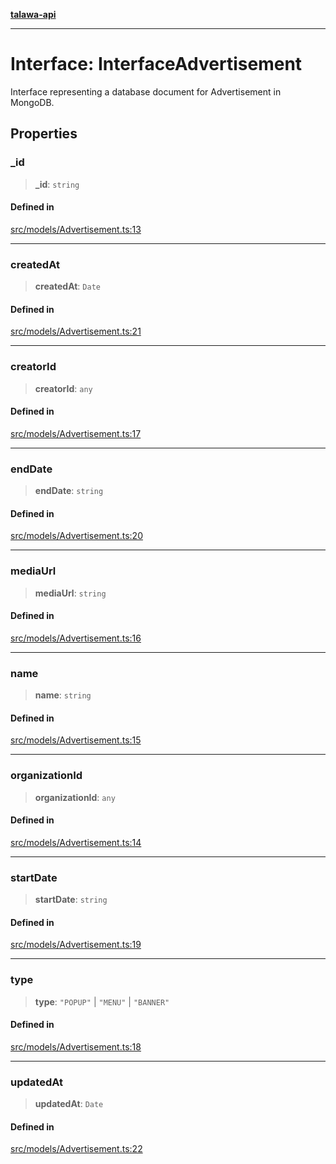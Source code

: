 [**talawa-api**](../../../README.md)

***

# Interface: InterfaceAdvertisement

Interface representing a database document for Advertisement in MongoDB.

## Properties

### \_id

> **\_id**: `string`

#### Defined in

[src/models/Advertisement.ts:13](https://github.com/Suyash878/talawa-api/blob/095e6964ce2a06c1c30d1acf81b6162203f1db91/src/models/Advertisement.ts#L13)

***

### createdAt

> **createdAt**: `Date`

#### Defined in

[src/models/Advertisement.ts:21](https://github.com/Suyash878/talawa-api/blob/095e6964ce2a06c1c30d1acf81b6162203f1db91/src/models/Advertisement.ts#L21)

***

### creatorId

> **creatorId**: `any`

#### Defined in

[src/models/Advertisement.ts:17](https://github.com/Suyash878/talawa-api/blob/095e6964ce2a06c1c30d1acf81b6162203f1db91/src/models/Advertisement.ts#L17)

***

### endDate

> **endDate**: `string`

#### Defined in

[src/models/Advertisement.ts:20](https://github.com/Suyash878/talawa-api/blob/095e6964ce2a06c1c30d1acf81b6162203f1db91/src/models/Advertisement.ts#L20)

***

### mediaUrl

> **mediaUrl**: `string`

#### Defined in

[src/models/Advertisement.ts:16](https://github.com/Suyash878/talawa-api/blob/095e6964ce2a06c1c30d1acf81b6162203f1db91/src/models/Advertisement.ts#L16)

***

### name

> **name**: `string`

#### Defined in

[src/models/Advertisement.ts:15](https://github.com/Suyash878/talawa-api/blob/095e6964ce2a06c1c30d1acf81b6162203f1db91/src/models/Advertisement.ts#L15)

***

### organizationId

> **organizationId**: `any`

#### Defined in

[src/models/Advertisement.ts:14](https://github.com/Suyash878/talawa-api/blob/095e6964ce2a06c1c30d1acf81b6162203f1db91/src/models/Advertisement.ts#L14)

***

### startDate

> **startDate**: `string`

#### Defined in

[src/models/Advertisement.ts:19](https://github.com/Suyash878/talawa-api/blob/095e6964ce2a06c1c30d1acf81b6162203f1db91/src/models/Advertisement.ts#L19)

***

### type

> **type**: `"POPUP"` \| `"MENU"` \| `"BANNER"`

#### Defined in

[src/models/Advertisement.ts:18](https://github.com/Suyash878/talawa-api/blob/095e6964ce2a06c1c30d1acf81b6162203f1db91/src/models/Advertisement.ts#L18)

***

### updatedAt

> **updatedAt**: `Date`

#### Defined in

[src/models/Advertisement.ts:22](https://github.com/Suyash878/talawa-api/blob/095e6964ce2a06c1c30d1acf81b6162203f1db91/src/models/Advertisement.ts#L22)
